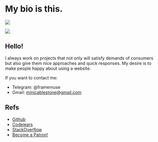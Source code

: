 # My bio is this.

![](https://komarev.com/ghpvc/?username=FrameMuse)

![](https://discordapp.com/api/guilds/1002540200611819541/widget.png?style=banner4)

## Hello!

I always work on projects that not only will satisfy demands of consumers but also give them nice approaches and quick responses. My desire is to make people happy about using a website.

If you want to contact me:
- Telegram: @framemuse
- Gmail: minicablestone@gmail.com

## Refs
-  [Github](https://github.com/FrameMuse)
-  [Codewars](https://www.codewars.com/users/FrameMuse)
-  [StackOverflow](https://stackoverflow.com/users/story/12468111)
-  <a href="https://www.patreon.com/bePatron?u=33479715" data-patreon-widget-type="become-patron-button">Become a Patron!</a>
